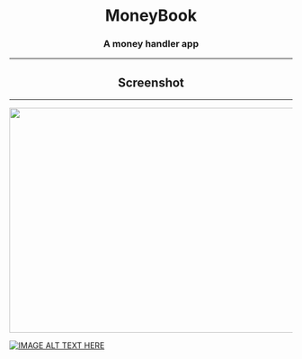 <h1 align="center">MoneyBook</h1>
<h3 align="center">A money handler app<br>
</h3>

---
<h2 align="center">Screenshot</h2>

---
<p align="center">
<img src="https://user-images.githubusercontent.com/76255100/215259781-ffc1dd1d-86fd-4c96-8b7d-b3155e40534c.PNG" style="width:600px; height:400px;" />

[![IMAGE ALT TEXT HERE](https://img.youtube.com/vi/alousDnlaZ8&list=PLhIc3Ta64QA1i6K9UBSAtBOU13SCVuKC2&ab_channel=[-InvisibleGuest-/0.jpg)](https://www.youtube.com/watch?v=alousDnlaZ8&list=PLhIc3Ta64QA1i6K9UBSAtBOU13SCVuKC2&ab_channel=[-InvisibleGuest-)
</p>

